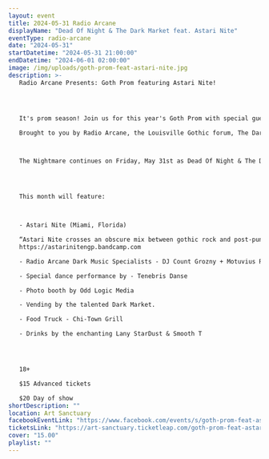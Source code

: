 ```yaml
---
layout: event
title: 2024-05-31 Radio Arcane
displayName: "Dead Of Night & The Dark Market feat. Astari Nite"
eventType: radio-arcane
date: "2024-05-31"
startDatetime: "2024-05-31 21:00:00"
endDatetime: "2024-06-01 02:00:00"
image: /img/uploads/goth-prom-feat-astari-nite.jpg
description: >-
   Radio Arcane Presents: Goth Prom featuring Astari Nite!




   It's prom season! Join us for this year's Goth Prom with special guest Astari Nite!

   Brought to you by Radio Arcane, the Louisville Gothic forum, The Dark Market and Art Sanctuary. 



   The Nightmare continues on Friday, May 31st as Dead Of Night & The Dark Market keep up the monthly grind of dark eclectic music. Come out and help keep the dancefloor barely alive as we celebrate the glum drudgery of our dreadful existence.




   This month will feature:



   - Astari Nite (Miami, Florida)

   “Astari Nite crosses an obscure mix between gothic rock and post-punk, exploring themes of death, love and the occult”
   https://astarinitengp.bandcamp.com

   - Radio Arcane Dark Music Specialists - DJ Count Grozny + Motuvius Rex

   - Special dance performance by - Tenebris Danse

   - Photo booth by Odd Logic Media

   - Vending by the talented Dark Market.

   - Food Truck - Chi-Town Grill

   - Drinks by the enchanting Lany StarDust & Smooth T 




   18+

   $15 Advanced tickets

   $20 Day of show
shortDescription: ""
location: Art Sanctuary
facebookEventLink: "https://www.facebook.com/events/s/goth-prom-feat-astari-nite/943254710706204"
ticketsLink: "https://art-sanctuary.ticketleap.com/goth-prom-feat-astari-nite"
cover: "15.00"
playlist: ""
---
```

